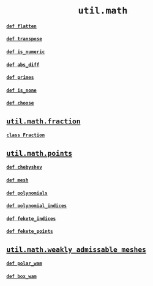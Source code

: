 <h1 align="center"><code>util.math</code></h1>

#### [`def flatten`](__init__.py#L10)

#### [`def transpose`](__init__.py#L13)

#### [`def is_numeric`](__init__.py#L16)

#### [`def abs_diff`](__init__.py#L23)

#### [`def primes`](__init__.py#L31)

#### [`def is_none`](__init__.py#L43)

#### [`def choose`](__init__.py#L46)

## [`util.math.fraction`](fraction.py)

#### [`class Fraction`](fraction.py#L24)

## [`util.math.points`](points.py)

#### [`def chebyshev`](points.py#L9)

#### [`def mesh`](points.py#L22)

#### [`def polynomials`](points.py#L62)

#### [`def polynomial_indices`](points.py#L75)

#### [`def fekete_indices`](points.py#L91)

#### [`def fekete_points`](points.py#L106)

## [`util.math.weakly_admissable_meshes`](weakly_admissable_meshes.py)

#### [`def polar_wam`](weakly_admissable_meshes.py#L3)

#### [`def box_wam`](weakly_admissable_meshes.py#L19)

